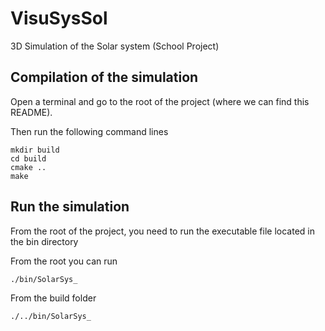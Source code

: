 # VisuSysSol
3D Simulation of the Solar system (School Project)


## Compilation of the simulation

Open a terminal and go to the root of the project (where we can find this README).

Then run the following command lines

```
mkdir build
cd build
cmake ..
make
```

## Run the simulation

From the root of the project, you need to run the executable file located in the bin directory

From the root you can run

```
./bin/SolarSys_
```

From the build folder

```
./../bin/SolarSys_
```

